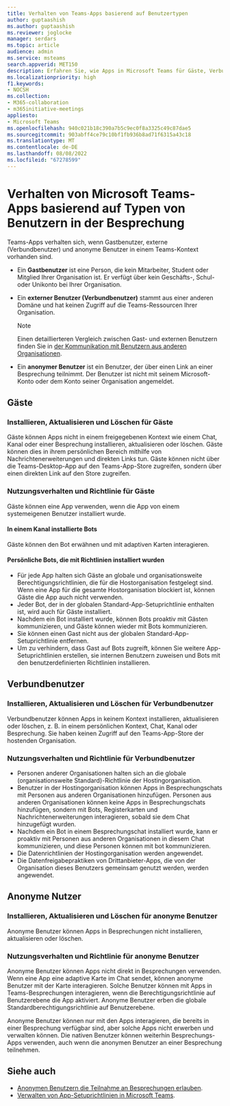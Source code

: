 ```yaml
---
title: Verhalten von Teams-Apps basierend auf Benutzertypen
author: guptaashish
ms.author: guptaashish
ms.reviewer: joglocke
manager: serdars
ms.topic: article
audience: admin
ms.service: msteams
search.appverid: MET150
description: Erfahren Sie, wie Apps in Microsoft Teams für Gäste, Verbundbenutzer und anonyme Benutzer unterschiedlich funktionieren.
ms.localizationpriority: high
f1.keywords:
- NOCSH
ms.collection:
- M365-collaboration
- m365initiative-meetings
appliesto:
- Microsoft Teams
ms.openlocfilehash: 940c021b18c390a7b5c9ec0f8a3325c49c87dae5
ms.sourcegitcommit: 903abff4ce79c10bf1fb936b8ad71f6315a43c18
ms.translationtype: MT
ms.contentlocale: de-DE
ms.lasthandoff: 08/08/2022
ms.locfileid: "67278599"
---
```

# <a name="behavior-of-microsoft-teams-apps-based-on-types-of-in-meeting-users"></a>Verhalten von Microsoft Teams-Apps basierend auf Typen von Benutzern in der Besprechung

Teams-Apps verhalten sich, wenn Gastbenutzer, externe (Verbundbenutzer) und anonyme Benutzer in einem Teams-Kontext vorhanden sind.

* Ein **Gastbenutzer** ist eine Person, die kein Mitarbeiter, Student oder Mitglied Ihrer Organisation ist. Er verfügt über kein Geschäfts-, Schul- oder Unikonto bei Ihrer Organisation.

* Ein **externer Benutzer (Verbundbenutzer)** stammt aus einer anderen Domäne und hat keinen Zugriff auf die Teams-Ressourcen Ihrer Organisation.

  > [!Note]
  > Einen detaillierteren Vergleich zwischen Gast- und externen Benutzern finden Sie in [der Kommunikation mit Benutzern aus anderen Organisationen](./communicate-with-users-from-other-organizations.md).

* Ein **anonymer Benutzer** ist ein Benutzer, der über einen Link an einer Besprechung teilnimmt. Der Benutzer ist nicht mit seinem Microsoft-Konto oder dem Konto seiner Organisation angemeldet.

## <a name="guests"></a>Gäste

### <a name="install-update-and-delete-for-guests"></a>Installieren, Aktualisieren und Löschen für Gäste

Gäste können Apps nicht in einem freigegebenen Kontext wie einem Chat, Kanal oder einer Besprechung installieren, aktualisieren oder löschen. Gäste können dies in ihrem persönlichen Bereich mithilfe von Nachrichtenerweiterungen und direkten Links tun. Gäste können nicht über die Teams-Desktop-App auf den Teams-App-Store zugreifen, sondern über einen direkten Link auf den Store zugreifen.

### <a name="usage-behavior-and-policy-for-guests"></a>Nutzungsverhalten und Richtlinie für Gäste

Gäste können eine App verwenden, wenn die App von einem systemeigenen Benutzer installiert wurde.

#### <a name="bots-installed-to-a-channel"></a>In einem Kanal installierte Bots

Gäste können den Bot erwähnen und mit adaptiven Karten interagieren.

#### <a name="personal-bots-installed-with-policies"></a>Persönliche Bots, die mit Richtlinien installiert wurden

* Für jede App halten sich Gäste an globale und organisationsweite Berechtigungsrichtlinien, die für die Hostorganisation festgelegt sind. Wenn eine App für die gesamte Hostorganisation blockiert ist, können Gäste die App auch nicht verwenden.
* Jeder Bot, der in der globalen Standard-App-Setuprichtlinie enthalten ist, wird auch für Gäste installiert.
* Nachdem ein Bot installiert wurde, können Bots proaktiv mit Gästen kommunizieren, und Gäste können wieder mit Bots kommunizieren.
* Sie können einen Gast nicht aus der globalen Standard-App-Setuprichtlinie entfernen.
* Um zu verhindern, dass Gast auf Bots zugreift, können Sie weitere App-Setuprichtlinien erstellen, sie internen Benutzern zuweisen und Bots mit den benutzerdefinierten Richtlinien installieren.

## <a name="federated-users"></a>Verbundbenutzer

### <a name="install-update-and-delete-for-federated-users"></a>Installieren, Aktualisieren und Löschen für Verbundbenutzer

Verbundbenutzer können Apps in keinem Kontext installieren, aktualisieren oder löschen, z. B. in einem persönlichen Kontext, Chat, Kanal oder Besprechung. Sie haben keinen Zugriff auf den Teams-App-Store der hostenden Organisation.

### <a name="usage-behavior-and-policy-for-federated-users"></a>Nutzungsverhalten und Richtlinie für Verbundbenutzer

* Personen anderer Organisationen halten sich an die globale (organisationsweite Standard)-Richtlinie der Hostingorganisation.
* Benutzer in der Hostingorganisation können Apps in Besprechungschats mit Personen aus anderen Organisationen hinzufügen. Personen aus anderen Organisationen können keine Apps in Besprechungschats hinzufügen, sondern mit Bots, Registerkarten und Nachrichtenerweiterungen interagieren, sobald sie dem Chat hinzugefügt wurden.
* Nachdem ein Bot in einem Besprechungschat installiert wurde, kann er proaktiv mit Personen aus anderen Organisationen in diesem Chat kommunizieren, und diese Personen können mit bot kommunizieren.
* Die Datenrichtlinien der Hostingorganisation werden angewendet.
* Die Datenfreigabepraktiken von Drittanbieter-Apps, die von der Organisation dieses Benutzers gemeinsam genutzt werden, werden angewendet.

## <a name="anonymous-users"></a>Anonyme Nutzer

### <a name="install-update-and-delete-for-anonymous-users"></a>Installieren, Aktualisieren und Löschen für anonyme Benutzer

Anonyme Benutzer können Apps in Besprechungen nicht installieren, aktualisieren oder löschen.

### <a name="usage-behavior-and-policy-for-anonymous-users"></a>Nutzungsverhalten und Richtlinie für anonyme Benutzer

Anonyme Benutzer können Apps nicht direkt in Besprechungen verwenden. Wenn eine App eine adaptive Karte im Chat sendet, können anonyme Benutzer mit der Karte interagieren. Solche Benutzer können mit Apps in Teams-Besprechungen interagieren, wenn die Berechtigungsrichtlinie auf Benutzerebene die App aktiviert. Anonyme Benutzer erben die globale Standardberechtigungsrichtlinie auf Benutzerebene.

Anonyme Benutzer können nur mit den Apps interagieren, die bereits in einer Besprechung verfügbar sind, aber solche Apps nicht erwerben und verwalten können. Die nativen Benutzer können weiterhin Besprechungs-Apps verwenden, auch wenn die anonymen Benutzer an einer Besprechung teilnehmen.

## <a name="see-also"></a>Siehe auch

* [Anonymen Benutzern die Teilnahme an Besprechungen erlauben](meeting-settings-in-teams.md#allow-anonymous-users-to-join-meetings).
* [Verwalten von App-Setuprichtlinien in Microsoft Teams](teams-app-setup-policies.md).

